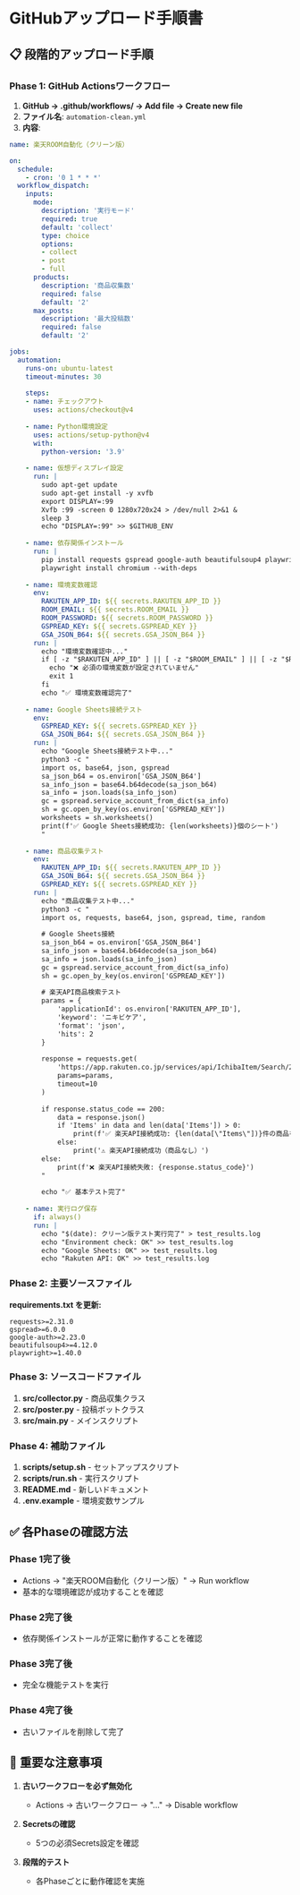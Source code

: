 # GitHubアップロード手順書

## 📋 段階的アップロード手順

### Phase 1: GitHub Actionsワークフロー

1. **GitHub → .github/workflows/ → Add file → Create new file**
2. **ファイル名**: `automation-clean.yml`
3. **内容**: 

```yaml
name: 楽天ROOM自動化（クリーン版）

on:
  schedule:
    - cron: '0 1 * * *'
  workflow_dispatch:
    inputs:
      mode:
        description: '実行モード'
        required: true
        default: 'collect'
        type: choice
        options:
        - collect
        - post
        - full
      products:
        description: '商品収集数'
        required: false
        default: '2'
      max_posts:
        description: '最大投稿数'
        required: false
        default: '2'

jobs:
  automation:
    runs-on: ubuntu-latest
    timeout-minutes: 30
    
    steps:
    - name: チェックアウト
      uses: actions/checkout@v4
    
    - name: Python環境設定
      uses: actions/setup-python@v4
      with:
        python-version: '3.9'
    
    - name: 仮想ディスプレイ設定
      run: |
        sudo apt-get update
        sudo apt-get install -y xvfb
        export DISPLAY=:99
        Xvfb :99 -screen 0 1280x720x24 > /dev/null 2>&1 &
        sleep 3
        echo "DISPLAY=:99" >> $GITHUB_ENV
    
    - name: 依存関係インストール
      run: |
        pip install requests gspread google-auth beautifulsoup4 playwright
        playwright install chromium --with-deps
    
    - name: 環境変数確認
      env:
        RAKUTEN_APP_ID: ${{ secrets.RAKUTEN_APP_ID }}
        ROOM_EMAIL: ${{ secrets.ROOM_EMAIL }}
        ROOM_PASSWORD: ${{ secrets.ROOM_PASSWORD }}
        GSPREAD_KEY: ${{ secrets.GSPREAD_KEY }}
        GSA_JSON_B64: ${{ secrets.GSA_JSON_B64 }}
      run: |
        echo "環境変数確認中..."
        if [ -z "$RAKUTEN_APP_ID" ] || [ -z "$ROOM_EMAIL" ] || [ -z "$ROOM_PASSWORD" ] || [ -z "$GSPREAD_KEY" ] || [ -z "$GSA_JSON_B64" ]; then
          echo "❌ 必須の環境変数が設定されていません"
          exit 1
        fi
        echo "✅ 環境変数確認完了"
    
    - name: Google Sheets接続テスト
      env:
        GSPREAD_KEY: ${{ secrets.GSPREAD_KEY }}
        GSA_JSON_B64: ${{ secrets.GSA_JSON_B64 }}
      run: |
        echo "Google Sheets接続テスト中..."
        python3 -c "
        import os, base64, json, gspread
        sa_json_b64 = os.environ['GSA_JSON_B64']
        sa_info_json = base64.b64decode(sa_json_b64)
        sa_info = json.loads(sa_info_json)
        gc = gspread.service_account_from_dict(sa_info)
        sh = gc.open_by_key(os.environ['GSPREAD_KEY'])
        worksheets = sh.worksheets()
        print(f'✅ Google Sheets接続成功: {len(worksheets)}個のシート')
        "
    
    - name: 商品収集テスト
      env:
        RAKUTEN_APP_ID: ${{ secrets.RAKUTEN_APP_ID }}
        GSA_JSON_B64: ${{ secrets.GSA_JSON_B64 }}
        GSPREAD_KEY: ${{ secrets.GSPREAD_KEY }}
      run: |
        echo "商品収集テスト中..."
        python3 -c "
        import os, requests, base64, json, gspread, time, random
        
        # Google Sheets接続
        sa_json_b64 = os.environ['GSA_JSON_B64']
        sa_info_json = base64.b64decode(sa_json_b64)
        sa_info = json.loads(sa_info_json)
        gc = gspread.service_account_from_dict(sa_info)
        sh = gc.open_by_key(os.environ['GSPREAD_KEY'])
        
        # 楽天API商品検索テスト
        params = {
            'applicationId': os.environ['RAKUTEN_APP_ID'],
            'keyword': 'ニキビケア',
            'format': 'json',
            'hits': 2
        }
        
        response = requests.get(
            'https://app.rakuten.co.jp/services/api/IchibaItem/Search/20220601',
            params=params,
            timeout=10
        )
        
        if response.status_code == 200:
            data = response.json()
            if 'Items' in data and len(data['Items']) > 0:
                print(f'✅ 楽天API接続成功: {len(data[\"Items\"])}件の商品を取得')
            else:
                print('⚠️ 楽天API接続成功（商品なし）')
        else:
            print(f'❌ 楽天API接続失敗: {response.status_code}')
        "
        
        echo "✅ 基本テスト完了"
    
    - name: 実行ログ保存
      if: always()
      run: |
        echo "$(date): クリーン版テスト実行完了" > test_results.log
        echo "Environment check: OK" >> test_results.log
        echo "Google Sheets: OK" >> test_results.log
        echo "Rakuten API: OK" >> test_results.log
```

### Phase 2: 主要ソースファイル

**requirements.txt を更新:**
```
requests>=2.31.0
gspread>=6.0.0
google-auth>=2.23.0
beautifulsoup4>=4.12.0
playwright>=1.40.0
```

### Phase 3: ソースコードファイル

1. **src/collector.py** - 商品収集クラス
2. **src/poster.py** - 投稿ボットクラス  
3. **src/main.py** - メインスクリプト

### Phase 4: 補助ファイル

1. **scripts/setup.sh** - セットアップスクリプト
2. **scripts/run.sh** - 実行スクリプト
3. **README.md** - 新しいドキュメント
4. **.env.example** - 環境変数サンプル

## ✅ 各Phaseの確認方法

### Phase 1完了後
- Actions → "楽天ROOM自動化（クリーン版）" → Run workflow
- 基本的な環境確認が成功することを確認

### Phase 2完了後  
- 依存関係インストールが正常に動作することを確認

### Phase 3完了後
- 完全な機能テストを実行

### Phase 4完了後
- 古いファイルを削除して完了

## 🚨 重要な注意事項

1. **古いワークフローを必ず無効化**
   - Actions → 古いワークフロー → "..." → Disable workflow

2. **Secretsの確認**
   - 5つの必須Secrets設定を確認

3. **段階的テスト**
   - 各Phaseごとに動作確認を実施